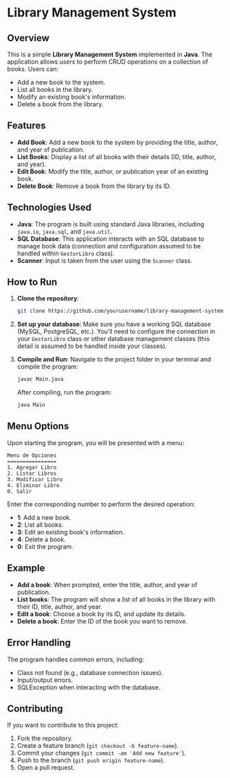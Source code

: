 # Library Management System

## Overview

This is a simple **Library Management System** implemented in **Java**. The application allows users to perform CRUD operations on a collection of books. Users can:

- Add a new book to the system.
- List all books in the library.
- Modify an existing book's information.
- Delete a book from the library.

## Features

- **Add Book**: Add a new book to the system by providing the title, author, and year of publication.
- **List Books**: Display a list of all books with their details (ID, title, author, and year).
- **Edit Book**: Modify the title, author, or publication year of an existing book.
- **Delete Book**: Remove a book from the library by its ID.

## Technologies Used

- **Java**: The program is built using standard Java libraries, including `java.io`, `java.sql`, and `java.util`.
- **SQL Database**: This application interacts with an SQL database to manage book data (connection and configuration assumed to be handled within `GestorLibro` class).
- **Scanner**: Input is taken from the user using the `Scanner` class.

## How to Run

1. **Clone the repository**:
   ```bash
   git clone https://github.com/yourusername/library-management-system.git
   ```

2. **Set up your database**:
   Make sure you have a working SQL database (MySQL, PostgreSQL, etc.). You’ll need to configure the connection in your `GestorLibro` class or other database management classes (this detail is assumed to be handled inside your classes).

3. **Compile and Run**:
   Navigate to the project folder in your terminal and compile the program:
   ```bash
   javac Main.java
   ```
   After compiling, run the program:
   ```bash
   java Main
   ```

## Menu Options

Upon starting the program, you will be presented with a menu:

```
Menu de Opciones
================
1. Agregar Libro
2. Listar Libros
3. Modificar Libro
4. Eliminar Libro
0. Salir
```

Enter the corresponding number to perform the desired operation:

- **1**: Add a new book.
- **2**: List all books.
- **3**: Edit an existing book's information.
- **4**: Delete a book.
- **0**: Exit the program.

## Example

- **Add a book**: When prompted, enter the title, author, and year of publication.
- **List books**: The program will show a list of all books in the library with their ID, title, author, and year.
- **Edit a book**: Choose a book by its ID, and update its details.
- **Delete a book**: Enter the ID of the book you want to remove.

## Error Handling

The program handles common errors, including:

- Class not found (e.g., database connection issues).
- Input/output errors.
- SQLException when interacting with the database.

## Contributing

If you want to contribute to this project:

1. Fork the repository.
2. Create a feature branch (`git checkout -b feature-name`).
3. Commit your changes (`git commit -am 'Add new feature'`).
4. Push to the branch (`git push origin feature-name`).
5. Open a pull request.

